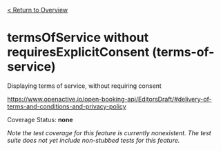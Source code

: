 [< Return to Overview](../../README.md)
# termsOfService without requiresExplicitConsent (terms-of-service)

Displaying terms of service, without requiring consent


https://www.openactive.io/open-booking-api/EditorsDraft/#delivery-of-terms-and-conditions-and-privacy-policy

Coverage Status: **none**


*Note the test coverage for this feature is currently nonexistent. The test suite does not yet include non-stubbed tests for this feature.*



